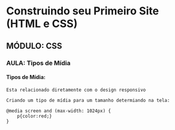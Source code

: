 # Construindo seu Primeiro Site (HTML e CSS)

## MÓDULO: CSS

### AULA: Tipos de Mídia

#### Tipos de Mídia:

`Esta relacionado diretamente com o design responsivo`

`Criando um tipo de mídia para um tamanho determiando na tela:`

    @media screen and (max-width: 1024px) {
        p{color:red;}
    }